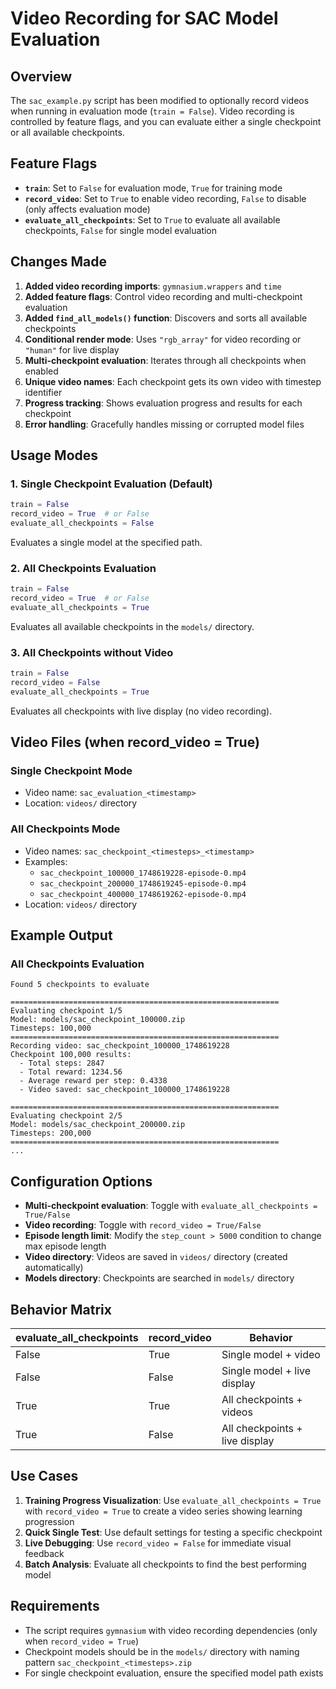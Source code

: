 # Video Recording for SAC Model Evaluation

## Overview
The `sac_example.py` script has been modified to optionally record videos when running in evaluation mode (`train = False`). Video recording is controlled by feature flags, and you can evaluate either a single checkpoint or all available checkpoints.

## Feature Flags
- **`train`**: Set to `False` for evaluation mode, `True` for training mode
- **`record_video`**: Set to `True` to enable video recording, `False` to disable (only affects evaluation mode)
- **`evaluate_all_checkpoints`**: Set to `True` to evaluate all available checkpoints, `False` for single model evaluation

## Changes Made
1. **Added video recording imports**: `gymnasium.wrappers` and `time`
2. **Added feature flags**: Control video recording and multi-checkpoint evaluation
3. **Added `find_all_models()` function**: Discovers and sorts all available checkpoints
4. **Conditional render mode**: Uses `"rgb_array"` for video recording or `"human"` for live display
5. **Multi-checkpoint evaluation**: Iterates through all checkpoints when enabled
6. **Unique video names**: Each checkpoint gets its own video with timestep identifier
7. **Progress tracking**: Shows evaluation progress and results for each checkpoint
8. **Error handling**: Gracefully handles missing or corrupted model files

## Usage Modes

### 1. Single Checkpoint Evaluation (Default)
```python
train = False
record_video = True  # or False
evaluate_all_checkpoints = False
```
Evaluates a single model at the specified path.

### 2. All Checkpoints Evaluation
```python
train = False
record_video = True  # or False
evaluate_all_checkpoints = True
```
Evaluates all available checkpoints in the `models/` directory.

### 3. All Checkpoints without Video
```python
train = False
record_video = False
evaluate_all_checkpoints = True
```
Evaluates all checkpoints with live display (no video recording).

## Video Files (when record_video = True)

### Single Checkpoint Mode
- Video name: `sac_evaluation_<timestamp>`
- Location: `videos/` directory

### All Checkpoints Mode
- Video names: `sac_checkpoint_<timesteps>_<timestamp>`
- Examples: 
  - `sac_checkpoint_100000_1748619228-episode-0.mp4`
  - `sac_checkpoint_200000_1748619245-episode-0.mp4`
  - `sac_checkpoint_400000_1748619262-episode-0.mp4`
- Location: `videos/` directory

## Example Output

### All Checkpoints Evaluation
```
Found 5 checkpoints to evaluate

============================================================
Evaluating checkpoint 1/5
Model: models/sac_checkpoint_100000.zip
Timesteps: 100,000
============================================================
Recording video: sac_checkpoint_100000_1748619228
Checkpoint 100,000 results:
  - Total steps: 2847
  - Total reward: 1234.56
  - Average reward per step: 0.4338
  - Video saved: sac_checkpoint_100000_1748619228

============================================================
Evaluating checkpoint 2/5
Model: models/sac_checkpoint_200000.zip
Timesteps: 200,000
============================================================
...
```

## Configuration Options
- **Multi-checkpoint evaluation**: Toggle with `evaluate_all_checkpoints = True/False`
- **Video recording**: Toggle with `record_video = True/False`
- **Episode length limit**: Modify the `step_count > 5000` condition to change max episode length
- **Video directory**: Videos are saved in `videos/` directory (created automatically)
- **Models directory**: Checkpoints are searched in `models/` directory

## Behavior Matrix
| evaluate_all_checkpoints | record_video | Behavior |
|-------------------------|-------------|----------|
| False | True | Single model + video |
| False | False | Single model + live display |
| True | True | All checkpoints + videos |
| True | False | All checkpoints + live display |

## Use Cases
1. **Training Progress Visualization**: Use `evaluate_all_checkpoints = True` with `record_video = True` to create a video series showing learning progression
2. **Quick Single Test**: Use default settings for testing a specific checkpoint
3. **Live Debugging**: Use `record_video = False` for immediate visual feedback
4. **Batch Analysis**: Evaluate all checkpoints to find the best performing model

## Requirements
- The script requires `gymnasium` with video recording dependencies (only when `record_video = True`)
- Checkpoint models should be in the `models/` directory with naming pattern `sac_checkpoint_<timesteps>.zip`
- For single checkpoint evaluation, ensure the specified model path exists
